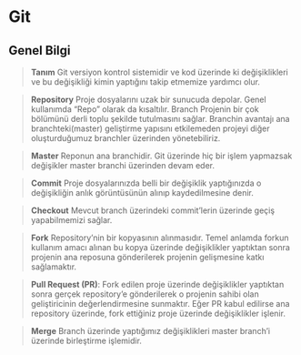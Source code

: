 # Git

## Genel Bilgi

>**Tanım** Git versiyon kontrol sistemidir ve kod üzerinde ki değişiklikleri ve bu değişikliği kimin yaptığını takip etmemize yardımcı olur.

>**Repository** Proje dosyalarını uzak bir sunucuda depolar. Genel kullanımda “Repo” olarak da kısaltılır.
>Branch Projenin bir çok bölümünü derli toplu şekilde tutulmasını sağlar. Branchin avantajı ana branchteki(master) geliştirme yapısını etkilemeden projeyi diğer oluşturduğumuz branchler üzerinden yönetebiliriz.

>**Master** Reponun ana branchidir. Git üzerinde hiç bir işlem yapmazsak değişikler master branchi üzerinden devam eder.

>**Commit** Proje dosyalarınızda belli bir değişiklik yaptığınızda o değişikliğin anlık görüntüsünün alınıp kaydedilmesine denir.

>**Checkout** Mevcut branch üzerindeki commit’lerin üzerinde geçiş yapabilmemizi sağlar.

>**Fork** Repository’nin bir kopyasının alınmasıdır. Temel anlamda forkun kullanım amacı alınan bu kopya üzerinde değişiklikler yaptıktan sonra projenin ana reposuna gönderilerek projenin gelişmesine katkı sağlamaktır.

>**Pull Request (PR)**: Fork edilen proje üzerinde değişiklikler yaptıktan sonra gerçek repository’e gönderilerek o projenin sahibi olan geliştiricinin değerlendirmesine sunmaktır. Eğer PR kabul edilirse ana repository üzerinde, fork ettiğiniz proje üzerinde değişiklikler işlenir.

>**Merge** Branch üzerinde yaptığımız değişiklikleri master branch’i üzerinde birleştirme işlemidir.

